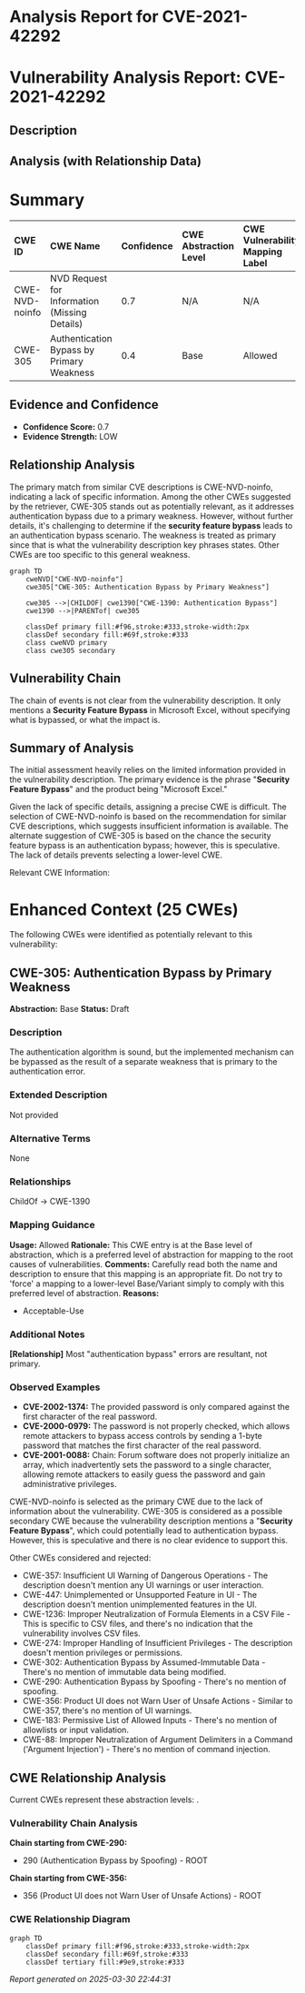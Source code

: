 # Analysis Report for CVE-2021-42292

# Vulnerability Analysis Report: CVE-2021-42292

## Description



## Analysis (with Relationship Data)

# Summary
| CWE ID    | CWE Name                                                                     | Confidence | CWE Abstraction Level | CWE Vulnerability Mapping Label | CWE-Vulnerability Mapping Notes |
| :-------- | :--------------------------------------------------------------------------- | :--------- | :-------------------- | :------------------------------ | :------------------------------ |
| CWE-NVD-noinfo | NVD Request for Information (Missing Details)                                        | 0.7       |   N/A                   | N/A                             | N/A                            |
| CWE-305     | Authentication Bypass by Primary Weakness                                                | 0.4        | Base                      | Allowed                       |                                |

## Evidence and Confidence

*   **Confidence Score:** 0.7
*   **Evidence Strength:** LOW

## Relationship Analysis
The primary match from similar CVE descriptions is CWE-NVD-noinfo, indicating a lack of specific information. Among the other CWEs suggested by the retriever, CWE-305 stands out as potentially relevant, as it addresses authentication bypass due to a primary weakness. However, without further details, it's challenging to determine if the **security feature bypass** leads to an authentication bypass scenario. The weakness is treated as primary since that is what the vulnerability description key phrases states. Other CWEs are too specific to this general weakness.

```mermaid
graph TD
    cweNVD["CWE-NVD-noinfo"]
    cwe305["CWE-305: Authentication Bypass by Primary Weakness"]
    
    cwe305 -->|CHILDOF| cwe1390["CWE-1390: Authentication Bypass"]
    cwe1390 -->|PARENTof| cwe305

    classDef primary fill:#f96,stroke:#333,stroke-width:2px
    classDef secondary fill:#69f,stroke:#333
    class cweNVD primary
    class cwe305 secondary
```

## Vulnerability Chain
The chain of events is not clear from the vulnerability description. It only mentions a **Security Feature Bypass** in Microsoft Excel, without specifying what is bypassed, or what the impact is.

## Summary of Analysis
The initial assessment heavily relies on the limited information provided in the vulnerability description. The primary evidence is the phrase "**Security Feature Bypass**" and the product being "Microsoft Excel."

Given the lack of specific details, assigning a precise CWE is difficult. The selection of CWE-NVD-noinfo is based on the recommendation for similar CVE descriptions, which suggests insufficient information is available. The alternate suggestion of CWE-305 is based on the chance the security feature bypass is an authentication bypass; however, this is speculative. The lack of details prevents selecting a lower-level CWE.

Relevant CWE Information:
# Enhanced Context (25 CWEs)
The following CWEs were identified as potentially relevant to this vulnerability:

## CWE-305: Authentication Bypass by Primary Weakness
**Abstraction:** Base
**Status:** Draft

### Description
The authentication algorithm is sound, but the implemented mechanism can be bypassed as the result of a separate weakness that is primary to the authentication error.

### Extended Description
Not provided

### Alternative Terms
None

### Relationships
ChildOf -> CWE-1390

### Mapping Guidance
**Usage:** Allowed
**Rationale:** This CWE entry is at the Base level of abstraction, which is a preferred level of abstraction for mapping to the root causes of vulnerabilities.
**Comments:** Carefully read both the name and description to ensure that this mapping is an appropriate fit. Do not try to 'force' a mapping to a lower-level Base/Variant simply to comply with this preferred level of abstraction.
**Reasons:**
- Acceptable-Use

### Additional Notes
**[Relationship]** Most "authentication bypass" errors are resultant, not primary.

### Observed Examples
- **CVE-2002-1374:** The provided password is only compared against the first character of the real password.
- **CVE-2000-0979:** The password is not properly checked, which allows remote attackers to bypass access controls by sending a 1-byte password that matches the first character of the real password.
- **CVE-2001-0088:** Chain: Forum software does not properly initialize an array, which inadvertently sets the password to a single character, allowing remote attackers to easily guess the password and gain administrative privileges.

CWE-NVD-noinfo is selected as the primary CWE due to the lack of information about the vulnerability. CWE-305 is considered as a possible secondary CWE because the vulnerability description mentions a "**Security Feature Bypass**", which could potentially lead to authentication bypass. However, this is speculative and there is no clear evidence to support this.

Other CWEs considered and rejected:

*   CWE-357: Insufficient UI Warning of Dangerous Operations - The description doesn't mention any UI warnings or user interaction.
*   CWE-447: Unimplemented or Unsupported Feature in UI - The description doesn't mention unimplemented features in the UI.
*   CWE-1236: Improper Neutralization of Formula Elements in a CSV File - This is specific to CSV files, and there's no indication that the vulnerability involves CSV files.
*   CWE-274: Improper Handling of Insufficient Privileges - The description doesn't mention privileges or permissions.
*   CWE-302: Authentication Bypass by Assumed-Immutable Data - There's no mention of immutable data being modified.
*   CWE-290: Authentication Bypass by Spoofing - There's no mention of spoofing.
*   CWE-356: Product UI does not Warn User of Unsafe Actions - Similar to CWE-357, there's no mention of UI warnings.
*   CWE-183: Permissive List of Allowed Inputs - There's no mention of allowlists or input validation.
*   CWE-88: Improper Neutralization of Argument Delimiters in a Command ('Argument Injection') - There's no mention of command injection.


## CWE Relationship Analysis

Current CWEs represent these abstraction levels: .


### Vulnerability Chain Analysis

**Chain starting from CWE-290:**
- 290 (Authentication Bypass by Spoofing) - ROOT


**Chain starting from CWE-356:**
- 356 (Product UI does not Warn User of Unsafe Actions) - ROOT



### CWE Relationship Diagram

```mermaid
graph TD
    classDef primary fill:#f96,stroke:#333,stroke-width:2px
    classDef secondary fill:#69f,stroke:#333
    classDef tertiary fill:#9e9,stroke:#333
```



*Report generated on 2025-03-30 22:44:31*
